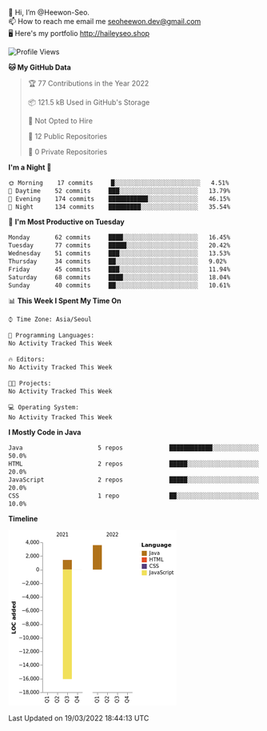 👋 Hi, I’m @Heewon-Seo.  
📫 How to reach me email me seoheewon.dev@gmail.com   
🖥 Here's my portfolio http://haileyseo.shop

 <!--START_SECTION:waka-->
![Profile Views](http://img.shields.io/badge/Profile%20Views-8-blue)

**🐱 My GitHub Data** 

> 🏆 77 Contributions in the Year 2022
 > 
> 📦 121.5 kB Used in GitHub's Storage 
 > 
> 🚫 Not Opted to Hire
 > 
> 📜 12 Public Repositories 
 > 
> 🔑 0 Private Repositories  
 > 
**I'm a Night 🦉** 

```text
🌞 Morning    17 commits     █░░░░░░░░░░░░░░░░░░░░░░░░   4.51% 
🌆 Daytime    52 commits     ███░░░░░░░░░░░░░░░░░░░░░░   13.79% 
🌃 Evening    174 commits    ███████████░░░░░░░░░░░░░░   46.15% 
🌙 Night      134 commits    █████████░░░░░░░░░░░░░░░░   35.54%

```
📅 **I'm Most Productive on Tuesday** 

```text
Monday       62 commits     ████░░░░░░░░░░░░░░░░░░░░░   16.45% 
Tuesday      77 commits     █████░░░░░░░░░░░░░░░░░░░░   20.42% 
Wednesday    51 commits     ███░░░░░░░░░░░░░░░░░░░░░░   13.53% 
Thursday     34 commits     ██░░░░░░░░░░░░░░░░░░░░░░░   9.02% 
Friday       45 commits     ███░░░░░░░░░░░░░░░░░░░░░░   11.94% 
Saturday     68 commits     ████░░░░░░░░░░░░░░░░░░░░░   18.04% 
Sunday       40 commits     ██░░░░░░░░░░░░░░░░░░░░░░░   10.61%

```


📊 **This Week I Spent My Time On** 

```text
⌚︎ Time Zone: Asia/Seoul

💬 Programming Languages: 
No Activity Tracked This Week

🔥 Editors: 
No Activity Tracked This Week

🐱‍💻 Projects: 
No Activity Tracked This Week

💻 Operating System: 
No Activity Tracked This Week

```

**I Mostly Code in Java** 

```text
Java                     5 repos             ████████████░░░░░░░░░░░░░   50.0% 
HTML                     2 repos             █████░░░░░░░░░░░░░░░░░░░░   20.0% 
JavaScript               2 repos             █████░░░░░░░░░░░░░░░░░░░░   20.0% 
CSS                      1 repo              ██░░░░░░░░░░░░░░░░░░░░░░░   10.0%

```


**Timeline**

![Chart not found](https://raw.githubusercontent.com/Heewon-Seo/Heewon-Seo/main/charts/bar_graph.png) 


 Last Updated on 19/03/2022 18:44:13 UTC
<!--END_SECTION:waka-->
